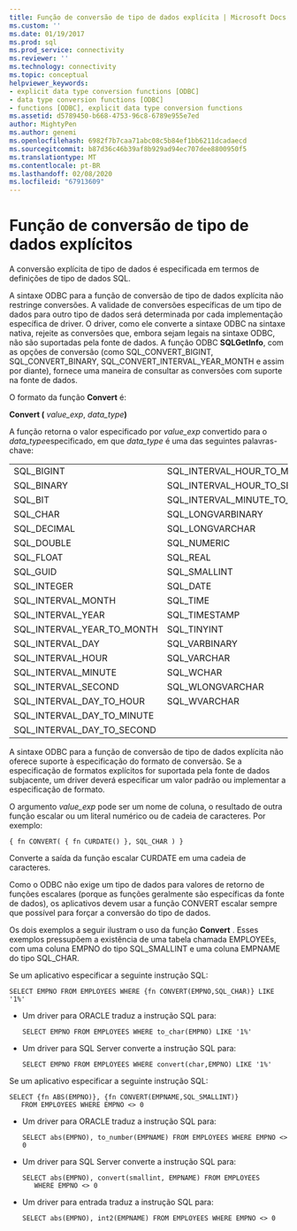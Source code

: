 ```yaml
---
title: Função de conversão de tipo de dados explícita | Microsoft Docs
ms.custom: ''
ms.date: 01/19/2017
ms.prod: sql
ms.prod_service: connectivity
ms.reviewer: ''
ms.technology: connectivity
ms.topic: conceptual
helpviewer_keywords:
- explicit data type conversion functions [ODBC]
- data type conversion functions [ODBC]
- functions [ODBC], explicit data type conversion functions
ms.assetid: d5789450-b668-4753-96c8-6789e955e7ed
author: MightyPen
ms.author: genemi
ms.openlocfilehash: 6982f7b7caa71abc08c5b84ef1bb6211dcadaecd
ms.sourcegitcommit: b87d36c46b39af8b929ad94ec707dee8800950f5
ms.translationtype: MT
ms.contentlocale: pt-BR
ms.lasthandoff: 02/08/2020
ms.locfileid: "67913609"
---
```

# <a name="explicit-data-type-conversion-function"></a>Função de conversão de tipo de dados explícitos
A conversão explícita de tipo de dados é especificada em termos de definições de tipo de dados SQL.  
  
 A sintaxe ODBC para a função de conversão de tipo de dados explícita não restringe conversões. A validade de conversões específicas de um tipo de dados para outro tipo de dados será determinada por cada implementação específica de driver. O driver, como ele converte a sintaxe ODBC na sintaxe nativa, rejeite as conversões que, embora sejam legais na sintaxe ODBC, não são suportadas pela fonte de dados. A função ODBC **SQLGetInfo**, com as opções de conversão (como SQL_CONVERT_BIGINT, SQL_CONVERT_BINARY, SQL_CONVERT_INTERVAL_YEAR_MONTH e assim por diante), fornece uma maneira de consultar as conversões com suporte na fonte de dados.  
  
 O formato da função **Convert** é:  
  
 **Convert (** _value_exp_, _data_type_**)**  
  
 A função retorna o valor especificado por *value_exp* convertido para o *data_type*especificado, em que *data_type* é uma das seguintes palavras-chave:  
  
|||  
|-|-|  
|SQL_BIGINT|SQL_INTERVAL_HOUR_TO_MINUTE|  
|SQL_BINARY|SQL_INTERVAL_HOUR_TO_SECOND|  
|SQL_BIT|SQL_INTERVAL_MINUTE_TO_SECOND|  
|SQL_CHAR|SQL_LONGVARBINARY|  
|SQL_DECIMAL|SQL_LONGVARCHAR|  
|SQL_DOUBLE|SQL_NUMERIC|  
|SQL_FLOAT|SQL_REAL|  
|SQL_GUID|SQL_SMALLINT|  
|SQL_INTEGER|SQL_DATE|  
|SQL_INTERVAL_MONTH|SQL_TIME|  
|SQL_INTERVAL_YEAR|SQL_TIMESTAMP|  
|SQL_INTERVAL_YEAR_TO_MONTH|SQL_TINYINT|  
|SQL_INTERVAL_DAY|SQL_VARBINARY|  
|SQL_INTERVAL_HOUR|SQL_VARCHAR|  
|SQL_INTERVAL_MINUTE|SQL_WCHAR|  
|SQL_INTERVAL_SECOND|SQL_WLONGVARCHAR|  
|SQL_INTERVAL_DAY_TO_HOUR|SQL_WVARCHAR|  
|SQL_INTERVAL_DAY_TO_MINUTE||  
|SQL_INTERVAL_DAY_TO_SECOND||  
  
 A sintaxe ODBC para a função de conversão de tipo de dados explícita não oferece suporte à especificação do formato de conversão. Se a especificação de formatos explícitos for suportada pela fonte de dados subjacente, um driver deverá especificar um valor padrão ou implementar a especificação de formato.  
  
 O argumento *value_exp* pode ser um nome de coluna, o resultado de outra função escalar ou um literal numérico ou de cadeia de caracteres. Por exemplo:  
  
```  
{ fn CONVERT( { fn CURDATE() }, SQL_CHAR ) }  
```  
  
 Converte a saída da função escalar CURDATE em uma cadeia de caracteres.  
  
 Como o ODBC não exige um tipo de dados para valores de retorno de funções escalares (porque as funções geralmente são específicas da fonte de dados), os aplicativos devem usar a função CONVERT escalar sempre que possível para forçar a conversão do tipo de dados.  
  
 Os dois exemplos a seguir ilustram o uso da função **Convert** . Esses exemplos pressupõem a existência de uma tabela chamada EMPLOYEEs, com uma coluna EMPNO do tipo SQL_SMALLINT e uma coluna EMPNAME do tipo SQL_CHAR.  
  
 Se um aplicativo especificar a seguinte instrução SQL:  
  
```  
SELECT EMPNO FROM EMPLOYEES WHERE {fn CONVERT(EMPNO,SQL_CHAR)} LIKE '1%'  
```  
  
-   Um driver para ORACLE traduz a instrução SQL para:  
  
    ```  
    SELECT EMPNO FROM EMPLOYEES WHERE to_char(EMPNO) LIKE '1%'  
    ```  
  
-   Um driver para SQL Server converte a instrução SQL para:  
  
    ```  
    SELECT EMPNO FROM EMPLOYEES WHERE convert(char,EMPNO) LIKE '1%'  
    ```  
  
 Se um aplicativo especificar a seguinte instrução SQL:  
  
```  
SELECT {fn ABS(EMPNO)}, {fn CONVERT(EMPNAME,SQL_SMALLINT)}  
   FROM EMPLOYEES WHERE EMPNO <> 0  
```  
  
-   Um driver para ORACLE traduz a instrução SQL para:  
  
    ```  
    SELECT abs(EMPNO), to_number(EMPNAME) FROM EMPLOYEES WHERE EMPNO <> 0  
    ```  
  
-   Um driver para SQL Server converte a instrução SQL para:  
  
    ```  
    SELECT abs(EMPNO), convert(smallint, EMPNAME) FROM EMPLOYEES  
       WHERE EMPNO <> 0  
    ```  
  
-   Um driver para entrada traduz a instrução SQL para:  
  
    ```  
    SELECT abs(EMPNO), int2(EMPNAME) FROM EMPLOYEES WHERE EMPNO <> 0  
    ```
